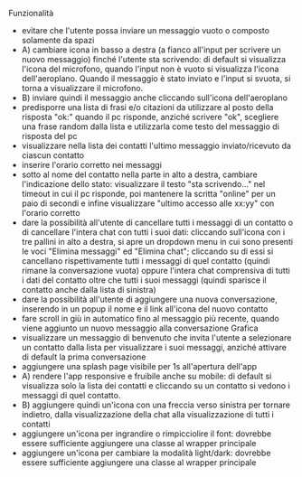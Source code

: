 Funzionalità

- evitare che l'utente possa inviare un messaggio vuoto o composto solamente da spazi
- A) cambiare icona in basso a destra (a fianco all'input per scrivere un nuovo messaggio) finché l'utente sta scrivendo: di default si visualizza l'icona del microfono, quando l'input non è vuoto si visualizza l'icona dell'aeroplano. Quando il messaggio è stato inviato e l'input si svuota, si torna a visualizzare il microfono.
- B) inviare quindi il messaggio anche cliccando sull'icona dell'aeroplano
- predisporre una lista di frasi e/o citazioni da utilizzare al posto della risposta "ok:" quando il pc risponde, anziché scrivere "ok", scegliere una frase random dalla lista e utilizzarla come testo del messaggio di risposta del pc
- visualizzare nella lista dei contatti l'ultimo messaggio inviato/ricevuto da ciascun contatto
- inserire l'orario corretto nei messaggi
- sotto al nome del contatto nella parte in alto a destra, cambiare l'indicazione dello stato: visualizzare il testo "sta scrivendo..." nel timeout in cui il pc risponde, poi mantenere la scritta "online" per un paio di secondi e infine visualizzare "ultimo accesso alle xx:yy" con l'orario corretto
- dare la possibilità all'utente di cancellare tutti i messaggi di un contatto o di cancellare l'intera chat con tutti i suoi dati: cliccando sull'icona con i tre pallini in alto a destra, si apre un dropdown menu in cui sono presenti le voci "Elimina messaggi" ed "Elimina chat"; cliccando su di essi si cancellano rispettivamente tutti i messaggi di quel contatto (quindi rimane la conversazione vuota) oppure l'intera chat comprensiva di tutti i dati del contatto oltre che tutti i suoi messaggi (quindi sparisce il contatto anche dalla lista di sinistra)
- dare la possibilità all'utente di aggiungere una nuova conversazione, inserendo in un popup il nome e il link all'icona del nuovo contatto
- fare scroll in giù in automatico fino al messaggio più recente, quando viene aggiunto un nuovo messaggio alla conversazione
  Grafica
- visualizzare un messaggio di benvenuto che invita l'utente a selezionare un contatto dalla lista per visualizzare i suoi messaggi, anziché attivare di default la prima conversazione
- aggiungere una splash page visibile per 1s all'apertura dell'app
- A) rendere l'app responsive e fruibile anche su mobile: di default si visualizza solo la lista dei contatti e cliccando su un contatto si vedono i messaggi di quel contatto.
- B) aggiungere quindi un'icona con una freccia verso sinistra per tornare indietro, dalla visualizzazione della chat alla visualizzazione di tutti i contatti
- aggiungere un'icona per ingrandire o rimpicciolire il font: dovrebbe essere sufficiente aggiungere una classe al wrapper principale
- aggiungere un'icona per cambiare la modalità light/dark: dovrebbe essere sufficiente aggiungere una classe al wrapper principale
